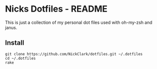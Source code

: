 Nicks Dotfiles - README
=======================

This is just a collection of my personal dot files used with oh-my-zsh
and janus.

Install
-------

    git clone https://github.com/NickClark/dotfiles.git ~/.dotfiles
    cd ~/.dotfiles 
    rake
